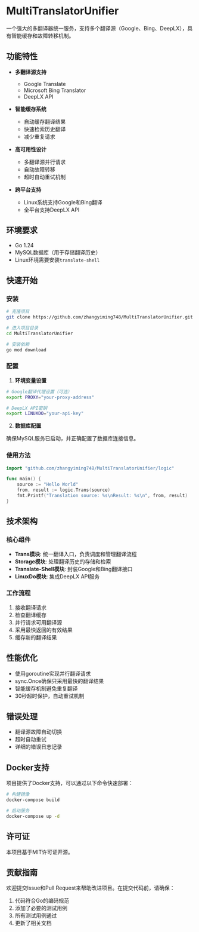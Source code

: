 # MultiTranslatorUnifier

一个强大的多翻译器统一服务，支持多个翻译源（Google、Bing、DeepLX），具有智能缓存和故障转移机制。

## 功能特性

- **多翻译源支持**
  - Google Translate
  - Microsoft Bing Translator
  - DeepLX API

- **智能缓存系统**
  - 自动缓存翻译结果
  - 快速检索历史翻译
  - 减少重复请求

- **高可用性设计**
  - 多翻译源并行请求
  - 自动故障转移
  - 超时自动重试机制

- **跨平台支持**
  - Linux系统支持Google和Bing翻译
  - 全平台支持DeepLX API

## 环境要求

- Go 1.24
- MySQL数据库（用于存储翻译历史）
- Linux环境需要安装`translate-shell`

## 快速开始

### 安装

```bash
# 克隆项目
git clone https://github.com/zhangyiming748/MultiTranslatorUnifier.git

# 进入项目目录
cd MultiTranslatorUnifier

# 安装依赖
go mod download
```

### 配置

1. **环境变量设置**

```bash
# Google翻译代理设置（可选）
export PROXY="your-proxy-address"

# DeepLX API密钥
export LINUXDO="your-api-key"
```

2. **数据库配置**

确保MySQL服务已启动，并正确配置了数据库连接信息。

### 使用方法

```go
import "github.com/zhangyiming748/MultiTranslatorUnifier/logic"

func main() {
    source := "Hello World"
    from, result := logic.Trans(source)
    fmt.Printf("Translation source: %s\nResult: %s\n", from, result)
}
```

## 技术架构

### 核心组件

- **Trans模块**: 统一翻译入口，负责调度和管理翻译流程
- **Storage模块**: 处理翻译历史的存储和检索
- **Translate-Shell模块**: 封装Google和Bing翻译接口
- **LinuxDo模块**: 集成DeepLX API服务

### 工作流程

1. 接收翻译请求
2. 检查翻译缓存
3. 并行请求可用翻译源
4. 采用最快返回的有效结果
5. 缓存新的翻译结果

## 性能优化

- 使用goroutine实现并行翻译请求
- sync.Once确保只采用最快的翻译结果
- 智能缓存机制避免重复翻译
- 30秒超时保护，自动重试机制

## 错误处理

- 翻译源故障自动切换
- 超时自动重试
- 详细的错误日志记录

## Docker支持

项目提供了Docker支持，可以通过以下命令快速部署：

```bash
# 构建镜像
docker-compose build

# 启动服务
docker-compose up -d
```

## 许可证

本项目基于MIT许可证开源。

## 贡献指南

欢迎提交Issue和Pull Request来帮助改进项目。在提交代码前，请确保：

1. 代码符合Go的编码规范
2. 添加了必要的测试用例
3. 所有测试用例通过
4. 更新了相关文档
